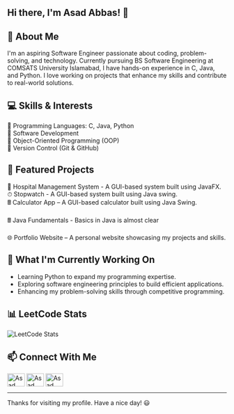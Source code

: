 ## Hi there, I'm Asad Abbas! 👋

## 🚀 About Me

I'm an aspiring Software Engineer passionate about coding, problem-solving, and technology. Currently pursuing BS Software Engineering at COMSATS University Islamabad, I have hands-on experience in C, Java, and Python. I love working on projects that enhance my skills and contribute to real-world solutions.

## 💻 Skills & Interests

🔹 Programming Languages: C, Java, Python  
🔹 Software Development  
🔹 Object-Oriented Programming (OOP)  
🔹 Version Control (Git & GitHub)  

## 🌟 Featured Projects
🏣 Hospital Management System - A GUI-based system built using JavaFX.<br>
⏱ Stopwatch - A GUI-based system built using Java swing.<br>
🖩 Calculator App – A GUI-based calculator built using Java Swing.<br>  
🖩 Java Fundamentals - Basics in Java is almost clear<br>  
🌐 Portfolio Website – A personal website showcasing my projects and skills.  

## 📌 What I'm Currently Working On

- Learning Python to expand my programming expertise.  
- Exploring software engineering principles to build efficient applications.  
- Enhancing my problem-solving skills through competitive programming.  

## 📊 LeetCode Stats

![LeetCode Stats](https://leetcard.jacoblin.cool/asadabbasse2006?ext=heatmap)

## 📫 Connect With Me

<a href="https://www.linkedin.com/in/asadabbasse2006" target="blank"><img align="center" src="https://raw.githubusercontent.com/rahuldkjain/github-profile-readme-generator/master/src/images/icons/Social/linked-in-alt.svg" alt="Asad Abbas" height="30" width="40" /></a>
<a href="https://instagram.com/asadabbasse2006" target="blank"><img align="center" src="https://raw.githubusercontent.com/rahuldkjain/github-profile-readme-generator/master/src/images/icons/Social/instagram.svg" alt="Asad Abbas" height="30" width="40" /></a>
<a href="https://leetcode.com/u/asadabbasse2006/" target="blank"><img align="center" src="https://raw.githubusercontent.com/rahuldkjain/github-profile-readme-generator/master/src/images/icons/Social/leet-code.svg" alt="Asad Abbas" height="30" width="40" /></a>

---

Thanks for visiting my profile. Have a nice day! 😃
